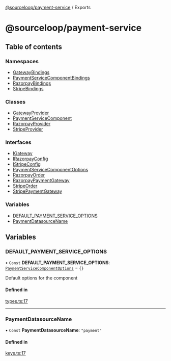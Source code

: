 [@sourceloop/payment-service](README.md) / Exports

# @sourceloop/payment-service

## Table of contents

### Namespaces

- [GatewayBindings](modules/GatewayBindings.md)
- [PaymentServiceComponentBindings](modules/PaymentServiceComponentBindings.md)
- [RazorpayBindings](modules/RazorpayBindings.md)
- [StripeBindings](modules/StripeBindings.md)

### Classes

- [GatewayProvider](classes/GatewayProvider.md)
- [PaymentServiceComponent](classes/PaymentServiceComponent.md)
- [RazorpayProvider](classes/RazorpayProvider.md)
- [StripeProvider](classes/StripeProvider.md)

### Interfaces

- [IGateway](interfaces/IGateway.md)
- [IRazorpayConfig](interfaces/IRazorpayConfig.md)
- [IStripeConfig](interfaces/IStripeConfig.md)
- [PaymentServiceComponentOptions](interfaces/PaymentServiceComponentOptions.md)
- [RazorpayOrder](interfaces/RazorpayOrder.md)
- [RazorpayPaymentGateway](interfaces/RazorpayPaymentGateway.md)
- [StripeOrder](interfaces/StripeOrder.md)
- [StripePaymentGateway](interfaces/StripePaymentGateway.md)

### Variables

- [DEFAULT\_PAYMENT\_SERVICE\_OPTIONS](modules.md#default_payment_service_options)
- [PaymentDatasourceName](modules.md#paymentdatasourcename)

## Variables

### DEFAULT\_PAYMENT\_SERVICE\_OPTIONS

• `Const` **DEFAULT\_PAYMENT\_SERVICE\_OPTIONS**: [`PaymentServiceComponentOptions`](interfaces/PaymentServiceComponentOptions.md) = `{}`

Default options for the component

#### Defined in

[types.ts:17](https://github.com/sourcefuse/loopback4-microservice-catalog/blob/a84fe677/services/payment-service/src/types.ts#L17)

___

### PaymentDatasourceName

• `Const` **PaymentDatasourceName**: ``"payment"``

#### Defined in

[keys.ts:17](https://github.com/sourcefuse/loopback4-microservice-catalog/blob/a84fe677/services/payment-service/src/keys.ts#L17)
